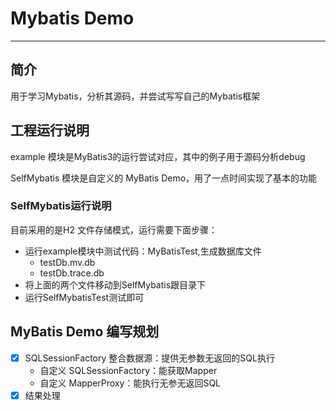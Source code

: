 # Mybatis Demo
***
## 简介
用于学习Mybatis，分析其源码，并尝试写写自己的Mybatis框架

## 工程运行说明
example 模块是MyBatis3的运行尝试对应，其中的例子用于源码分析debug

SelfMybatis 模块是自定义的 MyBatis Demo，用了一点时间实现了基本的功能

### SelfMybatis运行说明
目前采用的是H2 文件存储模式，运行需要下面步骤：

- 运行example模块中测试代码：MyBatisTest,生成数据库文件
  - testDb.mv.db
  - testDb.trace.db
- 将上面的两个文件移动到SelfMybatis跟目录下
- 运行SelfMybatisTest测试即可

## MyBatis Demo 编写规划
- [x] SQLSessionFactory 整合数据源：提供无参数无返回的SQL执行
  - 自定义 SQLSessionFactory：能获取Mapper
  - 自定义 MapperProxy：能执行无参无返回SQL
- [x] 结果处理